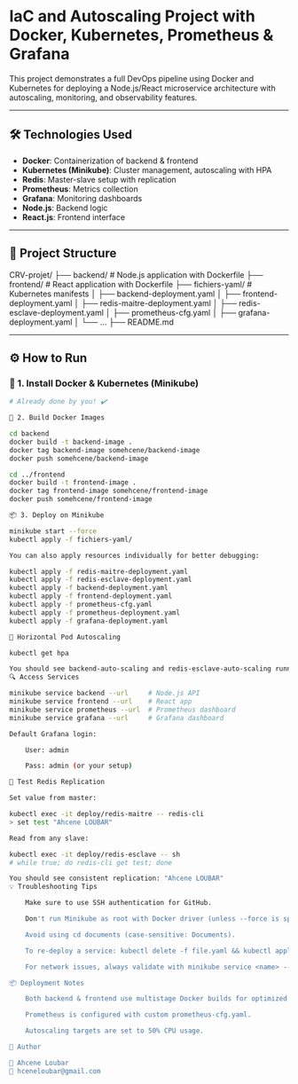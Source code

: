 # IaC and Autoscaling Project with Docker, Kubernetes, Prometheus & Grafana

This project demonstrates a full DevOps pipeline using Docker and Kubernetes for deploying a Node.js/React microservice architecture with autoscaling, monitoring, and observability features.

---

## 🛠 Technologies Used

- **Docker**: Containerization of backend & frontend
- **Kubernetes (Minikube)**: Cluster management, autoscaling with HPA
- **Redis**: Master-slave setup with replication
- **Prometheus**: Metrics collection
- **Grafana**: Monitoring dashboards
- **Node.js**: Backend logic
- **React.js**: Frontend interface

---

## 📁 Project Structure

CRV-projet/ ├── backend/ # Node.js application with Dockerfile ├── frontend/ # React application with Dockerfile ├── fichiers-yaml/ # Kubernetes manifests │ ├── backend-deployment.yaml │ ├── frontend-deployment.yaml │ ├── redis-maitre-deployment.yaml │ ├── redis-esclave-deployment.yaml │ ├── prometheus-cfg.yaml │ ├── grafana-deployment.yaml │ └── ... ├── README.md


---

## ⚙️ How to Run

### 🐳 1. Install Docker & Kubernetes (Minikube)

```bash
# Already done by you! ✔️

🔧 2. Build Docker Images

cd backend
docker build -t backend-image .
docker tag backend-image somehcene/backend-image
docker push somehcene/backend-image

cd ../frontend
docker build -t frontend-image .
docker tag frontend-image somehcene/frontend-image
docker push somehcene/frontend-image

📦 3. Deploy on Minikube

minikube start --force
kubectl apply -f fichiers-yaml/

You can also apply resources individually for better debugging:

kubectl apply -f redis-maitre-deployment.yaml
kubectl apply -f redis-esclave-deployment.yaml
kubectl apply -f backend-deployment.yaml
kubectl apply -f frontend-deployment.yaml
kubectl apply -f prometheus-cfg.yaml
kubectl apply -f prometheus-deployment.yaml
kubectl apply -f grafana-deployment.yaml

🔄 Horizontal Pod Autoscaling

kubectl get hpa

You should see backend-auto-scaling and redis-esclave-auto-scaling running and scaling pods based on CPU load.
🔍 Access Services

minikube service backend --url     # Node.js API
minikube service frontend --url    # React app
minikube service prometheus --url  # Prometheus dashboard
minikube service grafana --url     # Grafana dashboard

Default Grafana login:

    User: admin

    Pass: admin (or your setup)

🧪 Test Redis Replication

Set value from master:

kubectl exec -it deploy/redis-maitre -- redis-cli
> set test "Ahcene LOUBAR"

Read from any slave:

kubectl exec -it deploy/redis-esclave -- sh
# while true; do redis-cli get test; done

You should see consistent replication: "Ahcene LOUBAR"
💡 Troubleshooting Tips

    Make sure to use SSH authentication for GitHub.

    Don't run Minikube as root with Docker driver (unless --force is specified).

    Avoid using cd documents (case-sensitive: Documents).

    To re-deploy a service: kubectl delete -f file.yaml && kubectl apply -f file.yaml

    For network issues, always validate with minikube service <name> --url

📦 Deployment Notes

    Both backend & frontend use multistage Docker builds for optimized image size.

    Prometheus is configured with custom prometheus-cfg.yaml.

    Autoscaling targets are set to 50% CPU usage.

📍 Author

👤 Ahcene Loubar
📧 hceneloubar@gmail.com
